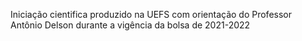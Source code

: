 Iniciação cientifica produzido na UEFS com orientação do Professor Antônio Delson durante a vigência da bolsa de 2021-2022
